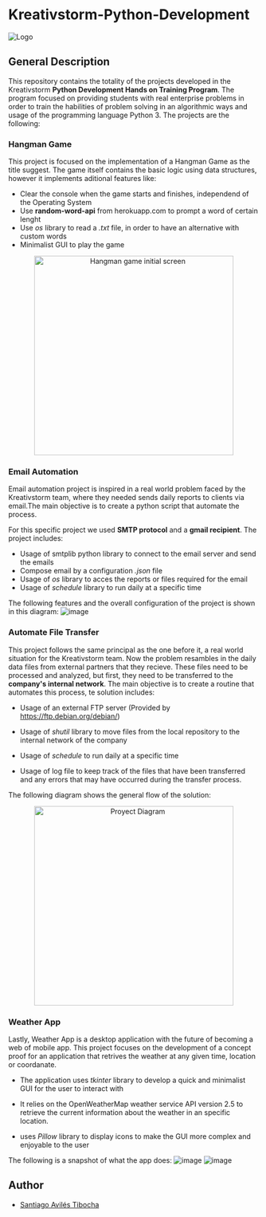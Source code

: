 # Kreativstorm-Python-Development

![Logo](https://www.sortlist.com/_next/image?url=https%3A%2F%2Fsortlist.gumlet.io%2Fsortlist-core-api%2F32i3rycw86564ahq0xkyhn2gdwrd%3Fw%3D150%26q%3D95%26format%3Dgif&w=256&q=75)

## General Description

This repository contains the totality of the projects developed in the Kreativstorm **Python Development Hands on Training Program**. The program focused on providing students with real enterprise problems in order to train the habilities of problem solving in an algorithmic ways and usage of the programming language Python 3. The projects are the following:

### Hangman Game
This project is focused on the implementation of a Hangman Game as the title suggest. The game itself contains the basic logic using data structures, however it implements aditional features like:

- Clear the console when the game starts and finishes, independend of the Operating System
- Use **random-word-api** from herokuapp.com to prompt a word of certain lenght
- Use *os* library to read a *.txt* file, in order to have an alternative with custom words
- Minimalist GUI to play the game

<p align="center">
  <img src="https://github.com/Aviles17/Kreativstorm-Python-Development/assets/110882455/d165a4d9-6c2b-493c-9917-941a3acb0e43" alt="Hangman game initial screen" width="400" />
</p>

### Email Automation
Email automation project is inspired in a real world problem faced by the Kreativstorm team, where they needed sends daily reports to clients via email.The main objective is to create a python script that automate the process.

For this specific project we used **SMTP protocol** and a **gmail recipient**. The project includes:

- Usage of smtplib python library to connect to the email server and send the emails
- Compose email by a configuration *.json* file
- Usage of *os* library to acces the reports or files required for the email
- Usage of *schedule* library to run daily at a specific time

The following features and the overall configuration of the project is shown in this diagram:
![image](https://github.com/Aviles17/Kreativstorm-Python-Development/assets/110882455/9e77d728-88d8-4e42-92d5-a7369263163e)

### Automate File Transfer
This project follows the same principal as the one before it, a real world situation for the Kreativstorm team. Now the problem resambles in the daily data files from external partners that they recieve. These files need to be processed and analyzed, but first, they need to be transferred to the **company's internal network**. The main objective is to create a routine that automates this process, te solution includes:

- Usage of an external FTP server (Provided by https://ftp.debian.org/debian/)

- Usage of *shutil* library to move files from the local repository to the internal network of the company

- Usage of *schedule*  to run daily at a specific time

- Usage of log file to keep track of the files that have been transferred and any errors that may have occurred during the transfer process.

The following diagram shows the general flow of the solution:
<p align="center">
   <img src="https://github.com/Aviles17/Kreativstorm-Python-Development/assets/110882455/84b2d1bf-f186-4d4f-910b-9e1b90ad87f7" alt="Proyect Diagram" width="400" />
</p>

### Weather App
Lastly, Weather App is a desktop application with the future of becoming a web of mobile app. This project focuses on the development of a concept proof for an application that retrives the weather at any given time, location or coordanate.

- The application uses *tkinter* library to develop a quick and minimalist GUI for the user to interact with

- It relies on the OpenWeatherMap weather service API version 2.5 to retrieve the current information about the weather in an specific location.

- uses *Pillow* library to display icons to make the GUI more complex and enjoyable to the user

The following is a snapshot of what the app does:
![image](https://github.com/Aviles17/Kreativstorm-Python-Development/assets/110882455/2bff75de-fd3d-49b1-8faf-9ead4bb021a1)
![image](https://github.com/Aviles17/Kreativstorm-Python-Development/assets/110882455/7d777389-da51-43e7-8d41-81b1e0590f04)


## Author


- [Santiago Avilés Tibocha](https://github.com/Aviles17)
